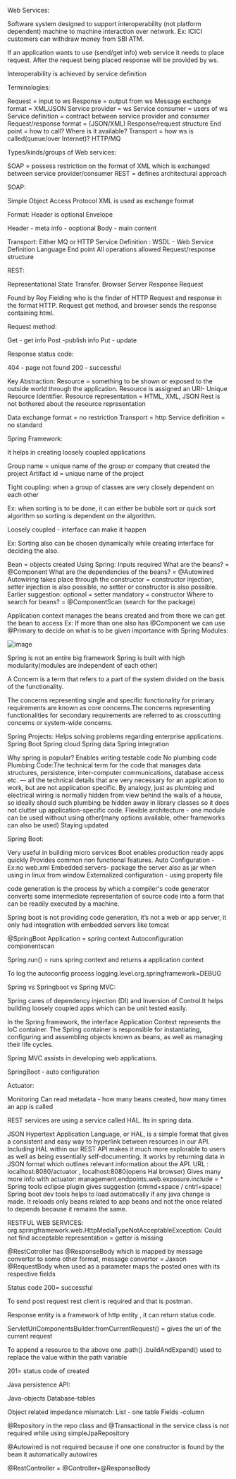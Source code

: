Web Services:

Software system designed to support interoperability (not platform dependent) machine to machine interaction over network.
Ex:  ICICI customers can withdraw money from SBI ATM.

If an application wants to use (send/get info) web service it needs to place request. After the request being placed response will be provided by ws.

Interoperability is achieved by service definition

Terminologies:

Request = input to ws
Response = output from ws
Message exchange format = XML/JSON
Service provider = ws
Service consumer = users of ws
Service definition = contract between service provider and consumer
Request/response format = (JSON/XML)
Response/request structure
End point = how to call? Where is it available?
Transport = how ws is called(queue/over Internet)?
HTTP/MQ 

Types/kinds/groups of Web services:

SOAP = possess restriction on the format of XML which is exchanged between service provider/consumer
REST = defines architectural approach

SOAP:

Simple Object Access Protocol
XML is used as exchange format

Format: Header is optional
Envelope


Header - meta info - ooptional
Body - main content

Transport: Either MQ or HTTP
Service Definition : WSDL - Web Service Definition Language
End point
All operations allowed
Request/response structure

REST:

Representational State Transfer.
Browser
Server
Response
Request


Found by Roy Fielding who is the finder of HTTP
Request and response in the format HTTP.
Request get method, and browser sends the response containing html.

Request method:

Get - get info
Post -publish info
Put - update

Response status code:

404 - page not found
200 - successful

Key Abstraction:
Resource = something to be shown or exposed to the outside world through the application.
Resource is assigned an URI- Unique Resource Identifier.
Resource representation = HTML, XML, JSON
Rest is not bothered about the resource representation

Data exchange format = no restriction
Transport = http
Service definition = no standard


Spring Framework:

It helps in creating loosely coupled applications

Group name = unique name of the group or company that created the project
Artifact id = unique name of the project

Tight coupling: when a group of classes are very closely dependent on each other

Ex: when sorting is to be done, it can either be bubble sort or quick sort algorithm so sorting is dependent on the algorithm.

Loosely coupled - interface can make it happen

Ex: Sorting also can be chosen dynamically while creating interface for deciding the also.

Bean = objects created
Using Spring:
Inputs required
What are the beans? = @Component
What are the dependencies of the beans? = @Autowired
	Autowiring takes place through the constructor = constructor injection, setter injection is 		also possible, no setter or constructor is also possible.
	Earlier suggestion: 
		optional = setter
		mandatory = constructor
Where to search for beans? = @ComponentScan (search for the package)

Application context manages the beans created and from there we can get the bean to access
Ex:  If more than one also has @Component we can use @Primary to decide on what is to be given importance with
Spring Modules:

![image](https://user-images.githubusercontent.com/69461724/158818056-f4d5af18-644c-4f86-b2a3-f0ce9687c0b1.png)





Spring is not an entire big framework
Spring is built with high modularity(modules are independent of each other)









A Concern is a term that refers to a part of the system divided on the basis of the functionality.

The concerns representing single and specific functionality for primary requirements are known as core concerns.The concerns representing functionalities for secondary requirements are referred to as crosscutting concerns or system-wide concerns.

Spring Projects:
Helps solving problems regarding enterprise applications.
Spring Boot
Spring cloud
Spring data
Spring integration

Why spring is popular?
Enables writing testable code
No plumbing code
Plumbing Code:The technical term for the code that manages data structures, persistence, inter-computer communications, database access etc. — all the technical details that are very necessary for an application to work, but are not application specific. By analogy, just as plumbing and electrical wiring is normally hidden from view behind the walls of a house, so ideally should such plumbing be hidden away in library classes so it does not clutter up application-specific code.
Flexible architecture - one module can be used without using other(many options available, other frameworks can also be used)
Staying updated

Spring Boot:

Very useful in building micro services
Boot enables production ready apps quickly
Provides common non functional features.
Auto Configuration - Ex:no web.xml
Embedded servers- package the server also as jar when using in linux from window
Externalized configuration - using property file

code generation is the process by which a compiler's code generator converts some intermediate representation of source code into a form that can be readily executed by a machine.

Spring boot is not providing code generation, it’s not a web or app server, it only had integration with embedded servers like tomcat

@SpringBoot Application = spring context
				Autoconfiguration
				componentscan

Spring.run() = runs spring context and returns a application context

To log the autoconfig process
logging.level.org.springframework=DEBUG


Spring vs Springboot vs Spring MVC:
 
Spring cares of dependency injection (DI) and Inversion of Control.It helps building loosely coupled apps which can be unit tested easily.

In the Spring framework, the interface Application Context represents the IoC container. The Spring container is responsible for instantiating, configuring and assembling objects known as beans, as well as managing their life cycles.

Spring MVC assists in developing web applications.

SpringBoot - auto configuration

Actuator:

Monitoring 
Can read metadata - how many beans created, how many times an app is called

REST services are using a service called HAL. Its in spring data.

JSON Hypertext Application Language, or HAL, is a simple format that gives a consistent and easy way to hyperlink between resources in our API. Including HAL within our REST API makes it much more explorable to users as well as being essentially self-documenting.
It works by returning data in JSON format which outlines relevant information about the API.
URL : localhost:8080/actuator , localhost:8080(opens Hal browser)
Gives many more info with actuator: management.endpoints.web.exposure.include = *
Spring tools eclipse plugin gives suggestion (cmmd+space / cntrl+space)
Spring boot dev tools helps to load automatically if any java change is made. It reloads only beans related to app beans and not the once related to depends because it remains the same.

RESTFUL WEB SERVICES:
org.springframework.web.HttpMediaTypeNotAcceptableException: Could not find acceptable representation = getter is missing

@RestCotroller has @ResponseBody which is mapped by message convertor to some other format, message convertor = Jaxson
@RequestBody when used as a parameter maps the posted ones with its respective fields

Status code 200= successful

To send post request rest client is required and that is postman.

Response entity is a framework of  http entity , it can return status code.

ServletUriComponentsBuilder.fromCurrentRequest() = gives the uri of the current request

To append a resource to the above one .path()
.buildAndExpand() used to replace the value within the path variable

201= status code of created

Java persistence API:

Java-objects
Database-tables

Object related impedance mismatch:
List - one table
Fields -column

@Repository in the repo class and  @Transactional in the service class is not required while using simpleJpaRepository

@Autowired is not required because if one one constructor is found by the bean it automatically autowires

@RestController = @Controller+@ResponseBody

